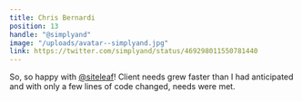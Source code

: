 ```yaml
---
title: Chris Bernardi
position: 13
handle: "@simplyand"
image: "/uploads/avatar--simplyand.jpg"
link: https://twitter.com/simplyand/status/469298011550781440
---
```


So, so happy with [@siteleaf](https://twitter.com/siteleaf)! Client needs grew faster than I had anticipated and with only a few lines of code changed, needs were met.
